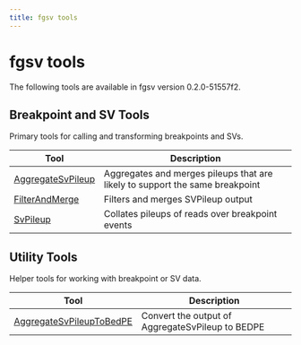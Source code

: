 ```yaml
---
title: fgsv tools
---
```


# fgsv tools

The following tools are available in fgsv version 0.2.0-51557f2.
## Breakpoint and SV Tools

Primary tools for calling and transforming breakpoints and SVs.

|Tool|Description|
|----|-----------|
|[AggregateSvPileup](AggregateSvPileup.md)|Aggregates and merges pileups that are likely to support the same breakpoint|
|[FilterAndMerge](FilterAndMerge.md)|Filters and merges SVPileup output|
|[SvPileup](SvPileup.md)|Collates pileups of reads over breakpoint events|

## Utility Tools

Helper tools for working with breakpoint or SV data.

|Tool|Description|
|----|-----------|
|[AggregateSvPileupToBedPE](AggregateSvPileupToBedPE.md)|Convert the output of AggregateSvPileup to BEDPE|


